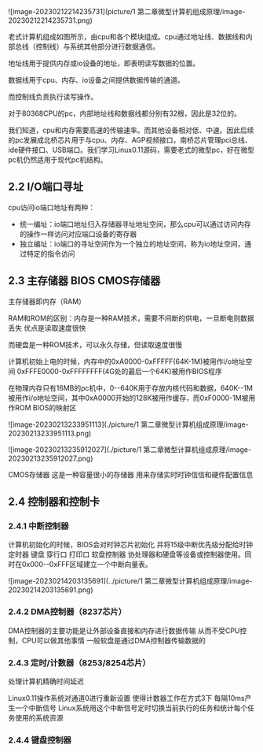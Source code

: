 ![image-20230212214235731](picture/1 第二章微型计算机组成原理/image-20230212214235731.png)

老式计算机组成如图所示，由cpu和各个模块组成。cpu通过地址线、数据线和内部总线（控制线）与系统其他部分进行数据通信。

地址线用于提供内存或io设备的地址，即表明读写数据的位置。

数据线用于cpu、内存、io设备之间提供数据传输的通道。

而控制线负责执行读写操作。

对于80368CPU的pc，内部地址线和数据线都分别有32根，因此是32位的。



我们知道，cpu和内存需要高速的传输速率。而其他设备相对低、中速。因此后续的pc发展成北桥芯片用于与cpu、内存、AGP视频接口，南桥芯片管理pci总线、ide硬件接口、USB端口。我们学习Linux0.11源码，需要老式的微型pc，好在微型pc机仍然适用于现代pc机结构。

## 2.2 I/O端口寻址

cpu访问io端口地址有两种：

- 统一编址：io端口地址归入存储器寻址地址空间，那么cpu可以通过访问内存的操作一样访问对应端口设备的寄存器
- 独立编址：io端口的寻址空间作为一个独立的地址空间，称为io地址空间，通过特定的指令访问

## 2.3 主存储器 BIOS CMOS存储器

主存储器即内存（RAM）

RAM和ROM的区别：内存是一种RAM技术，需要不间断的供电，一旦断电则数据丢失 优点是读取速度很快

而硬盘是一种ROM技术，可以永久存储，但读取速度很慢

计算机初始上电的时候，内存中的0xA0000-0xFFFFF(64K-1M)被用作i/o地址空间 0xFFFE0000-0xFFFFFFFF(4G处的最后一个64K)被用作BIOS程序 

在物理内存只有16MB的pc机中，0--640K用于存放内核代码和数据，640K--1M被用作i/o地址空间，其中0xA0000开始的128K被用作缓存，而0xF0000-1M被用作ROM BIOS的映射区

![image-20230213233951113](./picture/1 第二章微型计算机组成原理/image-20230213233951113.png)

![image-20230213235912027](./picture/1 第二章微型计算机组成原理/image-20230213235912027.png)

CMOS存储器 这是一种容量很小的存储器 用来存储实时时钟信信和硬件配置信息



## 2.4 控制器和控制卡

### 2.4.1 中断控制器

计算机初始化的时候，BIOS会对时钟芯片初始化 并将15级中断优先级分配给时钟定时器 键盘 穿行口 打印口 软盘控制器 协处理器和硬盘等设备或控制器使用。同时在0x000--0xFFF区域建立一个中断向量表。

![image-20230214203135691](../picture/1 第二章微型计算机组成原理/image-20230214203135691.png)

### 2.4.2 DMA控制器（8237芯片）

DMA控制器的主要功能是让外部设备直接和内存进行数据传输 从而不受CPU控制，CPU可以做其他事情 一般软盘是通过DMA控制器传输数据的



### 2.4.3 定时/计数器（8253/8254芯片）

处理计算机精确时间延迟

Linux0.11操作系统对通道0进行重新设置 使得计数器工作在方式3下 每隔10ms产生一个中断信号 Linux系统用这个中断信号定时切换当前执行的任务和统计每个任务使用的系统资源



### 2.4.4 键盘控制器



